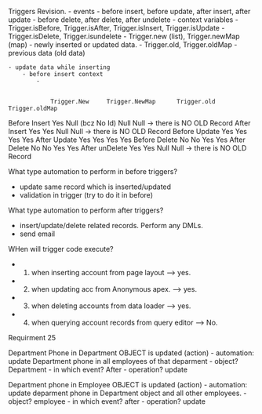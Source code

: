 Triggers Revision.
    - events
        - before insert, before update, after insert, after update
        - before delete, after delete, after undelete
    - context variables
        - Trigger.isBefore, Trigger.isAfter, Trigger.isInsert, Trigger.isUpdate
        - Trigger.isDelete, Trigger.isundelete
        - Trigger.new (list), Trigger.newMap (map)
            - newly inserted or updated data.
        - Trigger.old, Trigger.oldMap
            - previous data (old data)

    - update data while inserting
        - before insert context
            - 


                Trigger.New     Trigger.NewMap      Trigger.old     Trigger.oldMap
Before Insert       Yes          Null (bcz No Id)        Null            Null      -> there is NO OLD Record
After  Insert       Yes              Yes                 Null            Null      -> there is NO OLD Record
Before Update       Yes              Yes                 Yes             Yes
After  Update       Yes              Yes                 Yes             Yes
Before Delete       No               No                  Yes             Yes
After  Delete       No               No                  Yes             Yes
After unDelete      Yes              Yes                 Null            Null       -> there is NO OLD Record





What type automation to perform in before triggers?
- update same record which is inserted/updated
- validation in trigger (try to do it in before)



What type automation to perform  after triggers?
- insert/update/delete related records. Perform any DMLs.
- send email



WHen will trigger code execute?
- 1) when inserting account from page layout            --> yes. 
- 2) when updating acc from Anonymous apex.             --> yes.
- 3) when deleting accounts from data loader            --> yes.
- 4) when querying account records from query editor    --> No.



Requirment 25

Department Phone in Department OBJECT is updated (action)
    - automation: update Department phone in all employees of that deparment
        - object? Department
        - in which event? After
        - operation? update


Department phone in Employee OBJECT is updated (action)
    - automation: update deparment phone in Department object and all other employees.
    - object? employee
    - in which event? after
    - operation? update